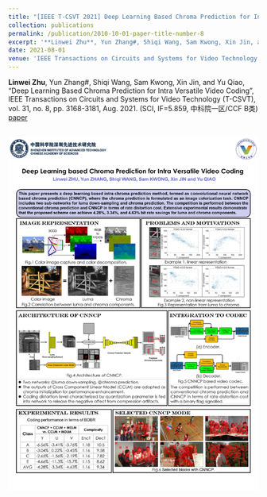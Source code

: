 ```yaml
---
title: "[IEEE T-CSVT 2021] Deep Learning Based Chroma Prediction for Intra Versatile Video Coding"
collection: publications
permalink: /publication/2010-10-01-paper-title-number-8
excerpt: '**Linwei Zhu**, Yun Zhang#, Shiqi Wang, Sam Kwong, Xin Jin, and Yu Qiao, “Deep Learning Based Chroma Prediction for Intra Versatile Video Coding”, IEEE Transactions on Circuits and Systems for Video Technology (T-CSVT), vol. 31, no. 8, pp. 3168-3181, Aug. 2021. (SCI, IF=5.859, 中科院一区/CCF B类) [paper](https://ieeexplore.ieee.org/document/9247080)'
date: 2021-08-01
venue: 'IEEE Transactions on Circuits and Systems for Video Technology (T-CSVT)'
---
```

**Linwei Zhu**, Yun Zhang#, Shiqi Wang, Sam Kwong, Xin Jin, and Yu Qiao, “Deep Learning Based Chroma Prediction for Intra Versatile Video Coding”, IEEE Transactions on Circuits and Systems for Video Technology (T-CSVT), vol. 31, no. 8, pp. 3168-3181, Aug. 2021. (SCI, IF=5.859, 中科院一区/CCF B类) [paper](https://ieeexplore.ieee.org/document/9247080)


<br/><img src='/images/color.jpg'>
